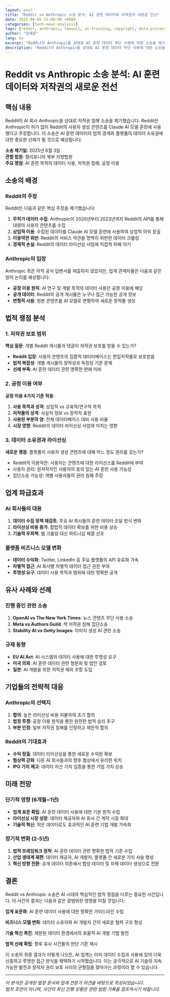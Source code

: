 ```yaml
---
layout: post
title: "Reddit vs Anthropic 소송 분석: AI 훈련 데이터와 저작권의 새로운 전선"
date: 2025-06-05 15:00:00 +0900
categories: [tech-news-analysis]
tags: [reddit, anthropic, lawsuit, ai-training, copyright, data-privacy, legal-analysis]
author: "한재훈"
lang: ko
excerpt: "Reddit이 Anthropic을 상대로 AI 훈련 데이터 무단 사용에 대한 소송을 제기했습니다. 이는 AI 업계의 데이터 수집 관행과 저작권 보호 사이의 갈등을 보여주는 중요한 사례입니다."
description: "Reddit이 Anthropic을 상대로 AI 훈련 데이터 무단 사용에 대한 소송을 제기했습니다. 이는 AI 업계의 데이터 수집 관행과 저작권 보호 사이의 갈등을 보여주는 중요한 사례입니다."
---
```


# Reddit vs Anthropic 소송 분석: AI 훈련 데이터와 저작권의 새로운 전선

## 핵심 내용

Reddit이 AI 회사 Anthropic을 상대로 저작권 침해 소송을 제기했습니다. Reddit은 Anthropic이 허가 없이 Reddit의 사용자 생성 콘텐츠를 Claude AI 모델 훈련에 사용했다고 주장합니다. 이 소송은 AI 훈련 데이터의 법적 경계와 플랫폼의 데이터 소유권에 대한 중요한 선례가 될 것으로 예상됩니다.

**소송 제기일**: 2025년 6월 3일  
**관할 법원**: 캘리포니아 북부 지방법원  
**주요 쟁점**: AI 훈련 목적의 데이터 사용, 저작권 침해, 공정 이용

<!--more-->

## 소송의 배경

### Reddit의 주장
Reddit은 다음과 같은 핵심 주장을 제기했습니다:

1. **무허가 데이터 수집**: Anthropic이 2020년부터 2023년까지 Reddit의 API를 통해 대량의 사용자 콘텐츠를 수집
2. **상업적 이용**: 수집된 데이터를 Claude AI 모델 훈련에 사용하여 상업적 이익 창출
3. **이용약관 위반**: Reddit의 서비스 약관을 명백히 위반한 데이터 크롤링
4. **경제적 손실**: Reddit의 데이터 라이선싱 사업에 직접적 피해 야기

### Anthropic의 입장
Anthropic 측은 아직 공식 답변서를 제출하지 않았지만, 업계 관계자들은 다음과 같은 방어 논리를 예상합니다:

- **공정 이용 원칙**: AI 연구 및 개발 목적의 데이터 사용은 공정 이용에 해당
- **공개 데이터**: Reddit의 공개 게시물은 누구나 접근 가능한 공개 정보
- **변형적 사용**: 원본 콘텐츠를 AI 모델로 변형하여 새로운 창작물 생성

## 법적 쟁점 분석

### 1. 저작권 보호 범위
**핵심 질문**: 개별 Reddit 게시물과 댓글이 저작권 보호를 받을 수 있는가?

- **Reddit 입장**: 사용자 콘텐츠의 집합적 데이터베이스는 편집저작물로 보호받음
- **법적 복잡성**: 개별 게시물의 창작성과 독창성 기준 문제
- **선례 부족**: AI 훈련 데이터 관련 명확한 판례 미비

### 2. 공정 이용 여부
**공정 이용 4가지 기준 적용**:

1. **사용 목적과 성격**: 상업적 vs 교육적/연구적 목적
2. **저작물의 성격**: 사실적 정보 vs 창작적 표현
3. **사용된 부분의 양**: 전체 데이터베이스 대비 사용 비율
4. **시장 영향**: Reddit의 데이터 라이선싱 사업에 미치는 영향

### 3. 데이터 소유권과 라이선싱
**새로운 쟁점**: 플랫폼이 사용자 생성 콘텐츠에 대해 어느 정도 권리를 갖는가?

- Reddit의 이용약관: 사용자는 콘텐츠에 대한 라이선스를 Reddit에 부여
- 사용자 권리: 원저작자인 사용자의 동의 없는 AI 훈련 사용 가능성
- 집단소송 가능성: 개별 사용자들의 권리 침해 주장

## 업계 파급효과

### AI 회사들의 대응
1. **데이터 수집 정책 재검토**: 주요 AI 회사들의 훈련 데이터 조달 방식 변화
2. **라이선싱 비용 증가**: 합법적 데이터 확보를 위한 비용 상승
3. **기술적 우회책**: 웹 크롤링 대신 파트너십 체결 선호

### 플랫폼 비즈니스 모델 변화
- **데이터 수익화**: Twitter, LinkedIn 등 주요 플랫폼의 API 유료화 가속
- **차별적 접근**: AI 회사별 차별적 데이터 접근 권한 부여
- **투명성 요구**: 데이터 사용 목적과 범위에 대한 명확한 공개

## 유사 사례와 선례

### 진행 중인 관련 소송
1. **OpenAI vs The New York Times**: 뉴스 콘텐츠 무단 사용 소송
2. **Meta vs Authors Guild**: 책 저작권 침해 집단소송
3. **Stability AI vs Getty Images**: 이미지 생성 AI 관련 소송

### 규제 동향
- **EU AI Act**: AI 시스템의 데이터 사용에 대한 투명성 요구
- **미국 의회**: AI 훈련 데이터 관련 청문회 및 법안 검토
- **일본**: AI 개발을 위한 저작권 예외 조항 도입

## 기업들의 전략적 대응

### Anthropic의 선택지
1. **합의**: 높은 라이선싱 비용 지불하여 조기 합의
2. **법정 투쟁**: 공정 이용 원칙을 통한 완전한 법적 승리 추구
3. **부분 인정**: 일부 저작권 침해를 인정하고 제한적 합의

### Reddit의 기대효과
- **수익 창출**: 데이터 라이선싱을 통한 새로운 수익원 확보
- **협상력 강화**: 다른 AI 회사들과의 향후 협상에서 유리한 위치
- **IPO 가치 제고**: 데이터 자산 가치 입증을 통한 기업 가치 상승

## 미래 전망

### 단기적 영향 (6개월~1년)
- **업계 표준 확립**: AI 훈련 데이터 사용에 대한 기본 원칙 수립
- **라이선싱 시장 성장**: 데이터 제공자와 AI 회사 간 계약 시장 확대
- **기술적 혁신**: 적은 데이터로도 효과적인 AI 훈련 기법 개발 가속화

### 장기적 변화 (2-5년)
1. **법적 프레임워크 정착**: AI 훈련 데이터 관련 명확한 법적 기준 수립
2. **산업 생태계 재편**: 데이터 제공자, AI 개발자, 플랫폼 간 새로운 가치 사슬 형성
3. **혁신 방향 전환**: 공개 데이터 의존에서 합성 데이터 및 자체 데이터 생성으로 전환

## 결론

Reddit vs Anthropic 소송은 AI 시대의 핵심적인 법적 쟁점을 다루는 중요한 사건입니다. 이 사건의 결과는 다음과 같은 광범위한 영향을 미칠 것입니다:

**업계 표준화**: AI 훈련 데이터 사용에 대한 명확한 가이드라인 수립

**비즈니스 모델 변화**: 데이터 소유자와 AI 개발자 간의 새로운 협력 구조 형성

**기술 혁신 촉진**: 제한된 데이터 환경에서의 효율적 AI 개발 기법 발전

**법적 선례 확립**: 향후 유사 사건들의 판단 기준 제시

이 소송의 최종 결과가 어떻게 나오든, AI 업계는 이미 데이터 수집과 사용에 있어 더욱 신중하고 투명한 접근 방식을 채택하기 시작했습니다. 이는 궁극적으로 AI 기술의 지속가능한 발전과 창작자 권리 보호 사이의 균형점을 찾아가는 과정이라 할 수 있습니다.

---

*이 분석은 공개된 법정 문서와 업계 전문가 의견을 바탕으로 작성되었습니다.*  
*법적 조언이 아니며, 사건의 최신 진행 상황은 관련 법원 기록을 참조하시기 바랍니다.*
